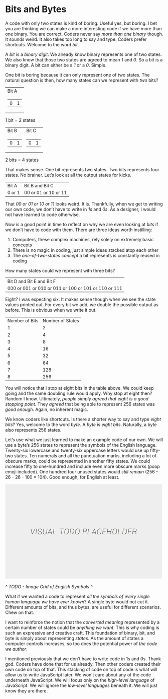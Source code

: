# Bits and Bytes

A code with only two states is kind of boring. Useful yes, but boring. I bet you are thinking we can make a more interesting code if we have more than one binary. You are correct. Coders never say *more than one binary* though. It sounds weird. It also takes too long to say and type. Coders prefer shortcuts. Welcome to the word *bit*.

A *bit* is a *binary digit*. We already know binary represents one of two states. We also know that those two states are agreed to mean *1* and *0*. So a bit is a binary digit. A bit can either be a *1* or a *0*. Simple.

 One bit is boring because it can only represent one of two states. The natural question is then, how many states can we represent with *two* bits?

<table>
  <tr>
    <td>Bit A</td>
  </tr>
  <tr>
    <td>
      <table>
        <tr>
          <td>0</td>
          <td>1</td>
        </tr>
      </table>
    </td>
  </tr>
</table>

1 bit = 2 states

<table>
  <tr>
    <td>Bit B</td>
    <td>Bit C</td>
  </tr>
  <tr>
    <td>
      <table>
        <tr>
          <td>0</td>
          <td>1</td>
        </tr>
      </table>
    </td>
    <td>
      <table>
        <tr>
          <td>0</td>
          <td>1</td>
        </tr>
      </table>
    </td>
  </tr>
</table>

2 bits = 4 states

That makes sense. One bit represents two states. Two bits represents four states. No brainer. Let’s look at all the output states for kicks.

<table>
  <tr>
    <td>Bit A</td>
    <td>Bit B and Bit C</td>
  </tr>
  <tr>
    <td>0 or 1</td>
    <td>00 or 01 or 10 or 11</td>
  </tr>
</table>

That *00 or 01 or 10 or 11* looks weird. It is. Thankfully, when we get to writing our own code, we don’t have to write in *1s* and *0s*. As a designer, I would not have learned to code otherwise.

Now is a good point in time to reflect on why we are even looking at *bits* if we don’t have to code with them. There are three ideas worth instilling:

1. Computers, these complex machines, rely solely on extremely basic concepts
2. There is no magic in coding, just simple ideas stacked atop each other
3. The *one-of-two-states concept* a bit represents is constantly reused in coding

How many states could we represent with three bits?

<table>
  <tr>
    <td>Bit D and Bit E and Bit F</td>
  </tr>
  <tr>
    <td>000 or 001 or 010 or 011 or 100 or 101 or 110 or 111</td>
  </tr>
</table>

Eight? I was expecting six. It makes sense though when we see the state values printed out. For every bit we add, we double the possible output as before. This is obvious when we write it out.

<table>
  <tr>
    <td>Number of Bits</td>
    <td>Number of States</td>
  </tr>
  <tr>
    <td>1</td>
    <td>2</td>
  </tr>
  <tr>
    <td>2</td>
    <td>4</td>
  </tr>
  <tr>
    <td>3</td>
    <td>8</td>
  </tr>
  <tr>
    <td>4</td>
    <td>16</td>
  </tr>
  <tr>
    <td>5</td>
    <td>32</td>
  </tr>
  <tr>
    <td>6</td>
    <td>64</td>
  </tr>
  <tr>
    <td>7</td>
    <td>128</td>
  </tr>
  <tr>
    <td>8</td>
    <td>256</td>
  </tr>
</table>

You will notice that I stop at eight bits in the table above. We could keep going and the same doubling rule would apply. Why stop at eight then? Random I know. Ultimately, *people simply agreed that eight is a good stopping point*. They *agreed* that being able to represent 256 states was *good enough*. Again, no inherent magic.

We know coders like shortcuts. Is there a shorter way to say and type *eight bits*? Yes, welcome to the word *byte*. A *byte* is *eight bits*. Naturally, a byte also represents 256 states.

Let’s use what we just learned to make an example code of our own. We will use a byte’s 256 states to represent the symbols of the English language. Twenty-six lowercase and twenty-six uppercase letters would use up fifty-two states. Ten numerals and all the punctuation marks, including a lot of obscure marks, could be represented in another fifty states. We could increase fifty to one-hundred and include even more obscure marks (poop emoji included). One hundred four unused states would *still remain* (256 - 26 - 26 - 100 = 104). Good enough, for English at least.

![alt text](../assets/visual-todo-placeholder.jpg "Image Grid of English Symbols")

*^ TODO - Image Grid of English Symbols ^*

What if we wanted a code to represent *all the symbols of every single human language we have ever known*? A single byte would not cut it. Different amounts of bits, and thus bytes, are useful for different scenarios. Chew on that.

I want to reinforce the notion that the *converted meaning* represented by a certain number of states could be *anything we want*. This is why coding is such an expressive and creative craft. This foundation of binary, bit, and byte is simply about representing *states*. As the amount of states a computer controls increases, so too does the potential power of *the code we author*.

I mentioned previously that we don’t have to write code in 1s and 0s. Thank god. Coders have done that for us already. Then other coders created their own code on top of that. This stacking of code on top of code is what will allow us to write JavaScript later. We won’t care about any of the code underneath JavaScript. We will focus only on the *high-level language* of JavaScript. We will ignore the *low-level languages* beneath it. We will just know they are there.
